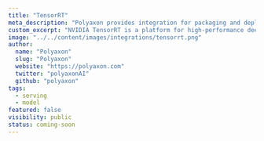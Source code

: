 ```yaml
---
title: "TensorRT"
meta_description: "Polyaxon provides integration for packaging and deploying models using TensorRT."
custom_excerpt: "NVIDIA TensorRT is a platform for high-performance deep learning inference."
image: "../../content/images/integrations/tensorrt.png"
author:
  name: "Polyaxon"
  slug: "Polyaxon"
  website: "https://polyaxon.com"
  twitter: "polyaxonAI"
  github: "polyaxon"
tags: 
  - serving
  - model
featured: false
visibility: public
status: coming-soon
---
```

